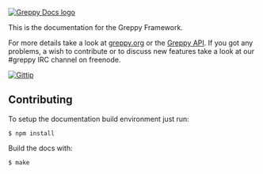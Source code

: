 [![Greppy Docs logo](http://greppy.org/img/greppy-docs-teaser.png)](http://greppy.org/)

This is the documentation for the Greppy Framework.

For more details take a look at [greppy.org](http://greppy.org) or the
[Greppy API](http://docs.greppy.org/). If you got any problems, a wish to
contribute or to discuss new features take a look at our #greppy IRC channel on
freenode.

[![Gittip](http://img.shields.io/gittip/Jack12816.png)](https://www.gittip.com/Jack12816/)

## Contributing

To setup the documentation build environment just run:

    $ npm install

Build the docs with:

    $ make

